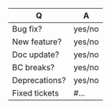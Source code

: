 <!-- BEGIN - This is a comment just for you visible

Please use the following template to give us as much information as you can.
Not used rows can be deleted.

END - This is a comment just for you visible -->

| Q             | A
| ------------- | ---
| Bug fix?      | yes/no
| New feature?  | yes/no
| Doc update?   | yes/no
| BC breaks?    | yes/no <!-- BC = backwards compatibility -->
| Deprecations? | yes/no
| Fixed tickets | #... <!-- #-prefixed issue number(s), if any -->
